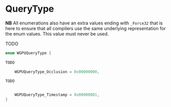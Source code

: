

# QueryType

**NB** All enumerations also have an extra values ending with `_Force32` that is here to ensure that all compilers use the same underlying representation for the enum values. This value must never be used.


TODO

```C
enum WGPUQueryType {
        
TODO

    WGPUQueryType_Occlusion = 0x00000000,
        
TODO


    WGPUQueryType_Timestamp = 0x00000001,
}
```
